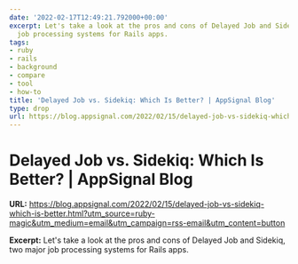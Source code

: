 ```yaml
---
date: '2022-02-17T12:49:21.792000+00:00'
excerpt: Let's take a look at the pros and cons of Delayed Job and Sidekiq, two major
  job processing systems for Rails apps.
tags:
- ruby
- rails
- background
- compare
- tool
- how-to
title: 'Delayed Job vs. Sidekiq: Which Is Better? | AppSignal Blog'
type: drop
url: https://blog.appsignal.com/2022/02/15/delayed-job-vs-sidekiq-which-is-better.html?utm_source=ruby-magic&utm_medium=email&utm_campaign=rss-email&utm_content=button
---
```


# Delayed Job vs. Sidekiq: Which Is Better? | AppSignal Blog

**URL:** https://blog.appsignal.com/2022/02/15/delayed-job-vs-sidekiq-which-is-better.html?utm_source=ruby-magic&utm_medium=email&utm_campaign=rss-email&utm_content=button

**Excerpt:** Let's take a look at the pros and cons of Delayed Job and Sidekiq, two major job processing systems for Rails apps.
